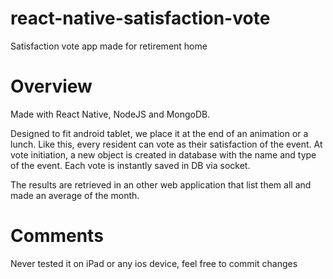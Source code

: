 # react-native-satisfaction-vote
Satisfaction vote app made for retirement home

# Overview
Made with React Native, NodeJS and MongoDB.

Designed to fit android tablet, we place it at the end of an animation or a lunch. Like this, every resident can vote as their satisfaction of the event. At vote initiation, a new object is created in database with the name and type of the event. Each vote is instantly saved in DB via socket.

The results are retrieved in an other web application that list them all and made an average of the month.

# Comments
Never tested it on iPad or any ios device, feel free to commit changes
